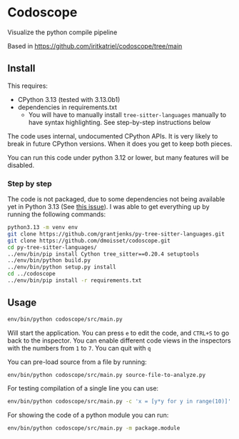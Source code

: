 # Codoscope

Visualize the python compile pipeline

Based in https://github.com/iritkatriel/codoscope/tree/main

## Install

This requires:

* CPython 3.13 (tested with 3.13.0b1)
* dependencies in requirements.txt
  * You will have to manually install `tree-sitter-languages` manually to have syntax
    highlighting. See step-by-step instructions below

The code uses internal, undocumented CPython APIs. It is very likely to break in future
CPython versions. When it does you get to keep both pieces.

You can run this code under python 3.12 or lower, but many features will be disabled.

### Step by step

The code is not packaged, due to some dependencies not being available yet in
Python 3.13 (See [this issue](https://github.com/grantjenks/py-tree-sitter-languages/issues/66)).
I was able to get everything up by running the following commands:


```sh
python3.13 -m venv env
git clone https://github.com/grantjenks/py-tree-sitter-languages.git
git clone https://github.com/dmoisset/codoscope.git
cd py-tree-sitter-languages/
../env/bin/pip install Cython tree_sitter==0.20.4 setuptools
../env/bin/python build.py
../env/bin/python setup.py install
cd ../codoscope
../env/bin/pip install -r requirements.txt
```

## Usage

```sh
env/bin/python codoscope/src/main.py
```

Will start the application. You can press `e` to edit the code, and `CTRL+S` to go back
to the inspector. You can enable different code views in the inspectors with the numbers
from `1` to `7`. You can quit with `q`

You can pre-load source from a file by running:

```sh
env/bin/python codoscope/src/main.py source-file-to-analyze.py
```

For testing compilation of a single line you can use:

```sh
env/bin/python codoscope/src/main.py -c 'x = [y*y for y in range(10)]'
```

For showing the code of a python module you can run:

```sh
env/bin/python codoscope/src/main.py -m package.module
```
